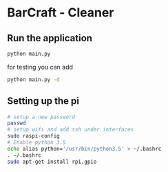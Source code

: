 # BarCraft - Cleaner

## Run the application

```bash
python main.py
```

for testing you can add

```bash
python main.py -d
```

## Setting up the pi

```bash
# setup a new password
passwd
# setup wifi and add ssh under interfaces
sudo raspi-config
# Enable python 3.5
echo alias python='/usr/bin/python3.5' > ~/.bashrc
. ~/.bashrc
sudo apt-get install rpi.gpio
```
